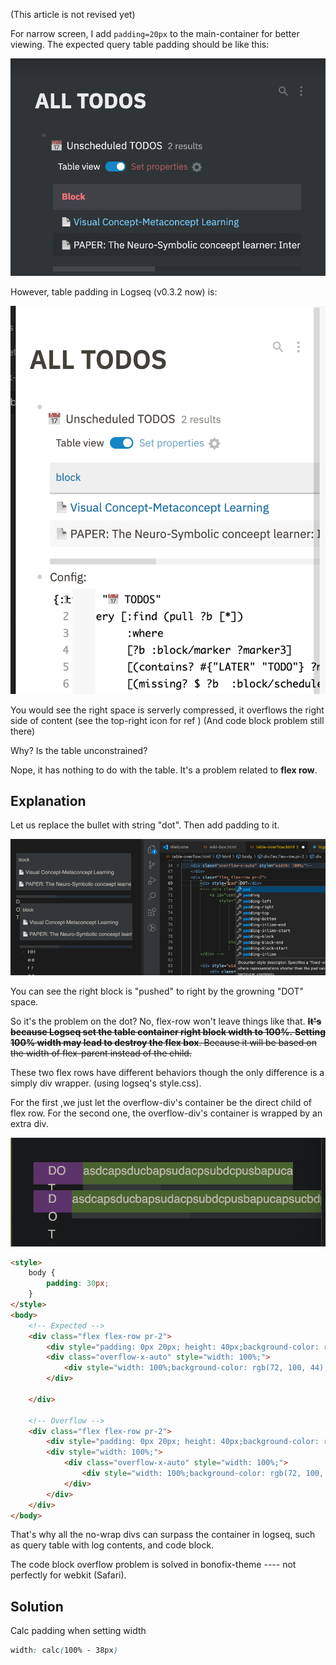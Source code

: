 (This article is not revised yet)

For narrow screen, I add `padding=20px` to the main-container for better viewing. The expected query table padding should be like this:

![Table Expected](../media/table-expected.png)

However, table padding in Logseq (v0.3.2 now) is:

![Table Unexpected](../media/table-unexpected.png)

You would see the right space is serverly compressed, it overflows the right side of content (see the top-right icon for ref ) (And code block problem still there)

Why? Is the table unconstrained?

Nope, it has nothing to do with the table. It's a problem related to **flex row**.

## Explanation

Let us replace the bullet with string "dot". Then add padding to it. 

![Replace bullet with "DOT"](../media/table-dot.gif)

You can see the right block is "pushed" to right by the growning "DOT" space.

So it's the problem on the dot? No, flex-row won't leave things like that. ~~**It's because Logseq set the table container right block width to 100%.** **Setting 100% width may lead to destroy the flex box**. Because it will be based on the width of flex-parent instead of the child.~~

These two flex rows have different behaviors though the only difference is a simply div wrapper. (using logseq's style.css).

For the first ,we just let the overflow-div's container be the direct child of flex row. For the second one, the overflow-div's container is wrapped by an extra div.

![image-20210809034129439](../media/image-20210809034129439.png)

```html
<style>
    body {
        padding: 30px;
    }
</style>
<body>
    <!-- Expected -->
    <div class="flex flex-row pr-2">
        <div style="padding: 0px 20px; height: 40px;background-color: rgb(125, 66, 148);height: 30px;">DOT</div>
        <div class="overflow-x-auto" style="width: 100%;">
            <div style="width: 100%;background-color: rgb(72, 100, 44);height: 30px; white-space: nowrap;">asdcapsducbapsudacpsubdcpusbapucapsucbdpaucapsucbpasudbacpsudbcpausdbcpasudbcpasudacpudbs</div>
        </div>

    </div>

    <!-- Overflow -->
    <div class="flex flex-row pr-2">
        <div style="padding: 0px 20px; height: 40px;background-color: rgb(125, 66, 148);height: 30px;">DOT</div>
        <div style="width: 100%;">
            <div class="overflow-x-auto" style="width: 100%;">
                <div style="width: 100%;background-color: rgb(72, 100, 44);height: 30px; white-space: nowrap;">asdcapsducbapsudacpsubdcpusbapucapsucbdpaucapsucbpasudbacpsudbcpausdbcpasudbcpasudacpudbs</div>
            </div>
        </div>
    </div>
</body>
```

That's why all the no-wrap divs can surpass the container in logseq, such as query table with log contents, and code block.

The code block overflow problem is solved in bonofix-theme ---- not perfectly for webkit (Safari).

## Solution

Calc padding when setting width

```css
width: calc(100% - 38px)
```

